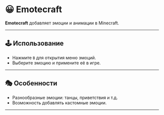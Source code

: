 # 😀 Emotecraft

**Emotecraft** добавляет эмоции и анимации в Minecraft.

---

## 🕹 Использование
- Нажмите `B` для открытия меню эмоций.  
- Выберите эмоцию и примените её в игре.  

---

## 🎭 Особенности
- Разнообразные эмоции: танцы, приветствия и т.д.  
- Возможность добавлять кастомные эмоции.  

---
